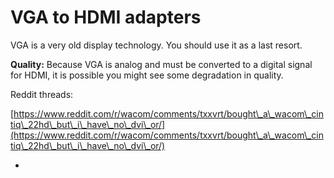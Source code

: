 # VGA to HDMI adapters

VGA is a very old display technology. You should use it as a last resort.

**Quality:** Because VGA is analog and must be converted to a digital signal for HDMI, it is possible you might see some degradation in quality.  &#x20;

Reddit threads:

[https://www.reddit.com/r/wacom/comments/txxvrt/bought\_a\_wacom\_cintiq\_22hd\_but\_i\_have\_no\_dvi\_or/](https://www.reddit.com/r/wacom/comments/txxvrt/bought\_a\_wacom\_cintiq\_22hd\_but\_i\_have\_no\_dvi\_or/)

*
